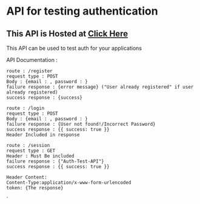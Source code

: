 
# API for testing authentication

## This API is Hosted at [Click Here](https://auth-test-api.herokuapp.com/)
This API can be used to test auth for your applications 

API Documentation :

```
route : /register
request type : POST
Body : {email : , password : }
failure response : {error message} ("User already registered" if user already registered)
success response : {success}
```

```
route : /login
request type : POST
Body : {email : , password : }
failure response : {User not found!/Incorrect Password}
success response : {{ success: true }}
Header Included in response 
```

``` 
route : /session 
request type : GET 
Header : Must Be included
failure response : {"Auth-Test-API"}
success response : {{ success: true }}
```
```
Header Content:
Content-Type:application/x-www-form-urlencoded
token: {The response}
```
`
